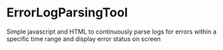 # ErrorLogParsingTool
Simple javascript and HTML to continuously parse logs for errors within a specific time range and display error status on screen
